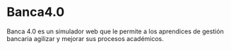 # Banca4.0
Banca 4.0 es un simulador web que le permite a los aprendices de gestión bancaria agilizar y mejorar sus procesos académicos.
